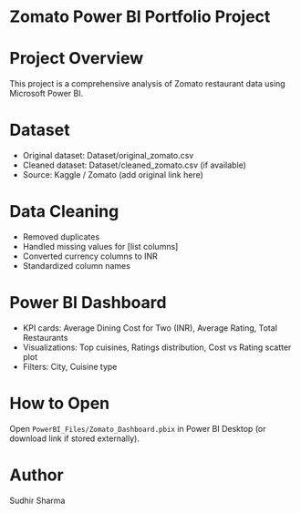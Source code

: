 # Zomato Power BI Portfolio Project

# Project Overview
This project is a comprehensive analysis of Zomato restaurant data using Microsoft Power BI.

# Dataset
- Original dataset: Dataset/original_zomato.csv
- Cleaned dataset: Dataset/cleaned_zomato.csv (if available)
- Source: Kaggle / Zomato (add original link here)

# Data Cleaning
- Removed duplicates
- Handled missing values for [list columns]
- Converted currency columns to INR
- Standardized column names

# Power BI Dashboard
- KPI cards: Average Dining Cost for Two (INR), Average Rating, Total Restaurants
- Visualizations: Top cuisines, Ratings distribution, Cost vs Rating scatter plot
- Filters: City, Cuisine type

# How to Open
Open `PowerBI_Files/Zomato_Dashboard.pbix` in Power BI Desktop (or download link if stored externally).

# Author
Sudhir Sharma
